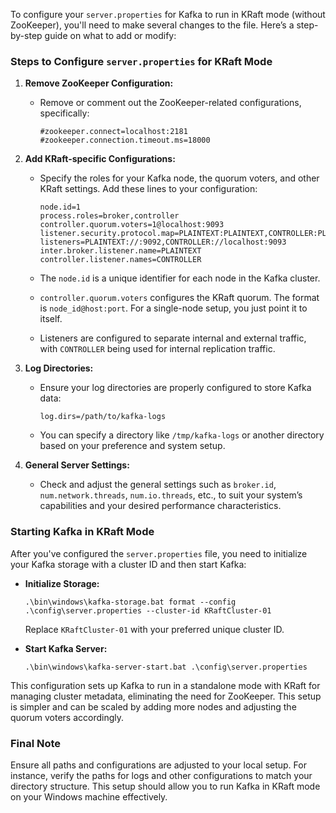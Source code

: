 To configure your `server.properties` for Kafka to run in KRaft mode (without ZooKeeper), you'll need to make several changes to the file. Here’s a step-by-step guide on what to add or modify:

### Steps to Configure `server.properties` for KRaft Mode

1. **Remove ZooKeeper Configuration:**
   - Remove or comment out the ZooKeeper-related configurations, specifically:
     ```
     #zookeeper.connect=localhost:2181
     #zookeeper.connection.timeout.ms=18000
     ```

2. **Add KRaft-specific Configurations:**
   - Specify the roles for your Kafka node, the quorum voters, and other KRaft settings. Add these lines to your configuration:
     ```
     node.id=1
     process.roles=broker,controller
     controller.quorum.voters=1@localhost:9093
     listener.security.protocol.map=PLAINTEXT:PLAINTEXT,CONTROLLER:PLAINTEXT
     listeners=PLAINTEXT://:9092,CONTROLLER://localhost:9093
     inter.broker.listener.name=PLAINTEXT
     controller.listener.names=CONTROLLER
     ```

   - The `node.id` is a unique identifier for each node in the Kafka cluster.
   - `controller.quorum.voters` configures the KRaft quorum. The format is `node_id@host:port`. For a single-node setup, you just point it to itself.
   - Listeners are configured to separate internal and external traffic, with `CONTROLLER` being used for internal replication traffic.

3. **Log Directories:**
   - Ensure your log directories are properly configured to store Kafka data:
     ```
     log.dirs=/path/to/kafka-logs
     ```
   - You can specify a directory like `/tmp/kafka-logs` or another directory based on your preference and system setup.

4. **General Server Settings:**
   - Check and adjust the general settings such as `broker.id`, `num.network.threads`, `num.io.threads`, etc., to suit your system’s capabilities and your desired performance characteristics.

### Starting Kafka in KRaft Mode
After you've configured the `server.properties` file, you need to initialize your Kafka storage with a cluster ID and then start Kafka:
- **Initialize Storage:**
  ```
  .\bin\windows\kafka-storage.bat format --config .\config\server.properties --cluster-id KRaftCluster-01
  ```
  Replace `KRaftCluster-01` with your preferred unique cluster ID.

- **Start Kafka Server:**
  ```
  .\bin\windows\kafka-server-start.bat .\config\server.properties
  ```

This configuration sets up Kafka to run in a standalone mode with KRaft for managing cluster metadata, eliminating the need for ZooKeeper. This setup is simpler and can be scaled by adding more nodes and adjusting the quorum voters accordingly.

### Final Note
Ensure all paths and configurations are adjusted to your local setup. For instance, verify the paths for logs and other configurations to match your directory structure. This setup should allow you to run Kafka in KRaft mode on your Windows machine effectively.
